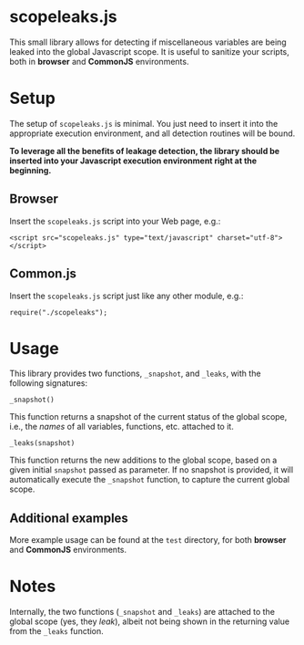 # scopeleaks.js

This small library allows for detecting if miscellaneous variables are being leaked into the global Javascript scope. It is useful to sanitize your scripts, both in __browser__ and __CommonJS__ environments.

# Setup

The setup of `scopeleaks.js` is minimal. You just need to insert it into the appropriate execution environment, and all detection routines will be bound.

__To leverage all the benefits of leakage detection, the library should be inserted into your Javascript execution environment right at the beginning.__

## Browser

Insert the `scopeleaks.js` script into your Web page, e.g.:

	<script src="scopeleaks.js" type="text/javascript" charset="utf-8"></script>

## Common.js

Insert the `scopeleaks.js` script just like any other module, e.g.:

	require("./scopeleaks");


# Usage

This library provides two functions, `_snapshot`, and `_leaks`, with the following signatures:

	_snapshot()

This function returns a snapshot of the current status of the global scope, i.e., the _names_ of all variables, functions, etc. attached to it.

	_leaks(snapshot)

This function returns the new additions to the global scope, based on a given initial `snapshot` passed as parameter. If no snapshot is provided, it will automatically execute the `_snapshot` function, to capture the current global scope.

## Additional examples

More example usage can be found at the `test` directory, for both __browser__ and __CommonJS__ environments.

# Notes

Internally, the two functions (`_snapshot` and `_leaks`) are attached to the global scope (yes, they _leak_), albeit not being shown in the returning value from the `_leaks` function.